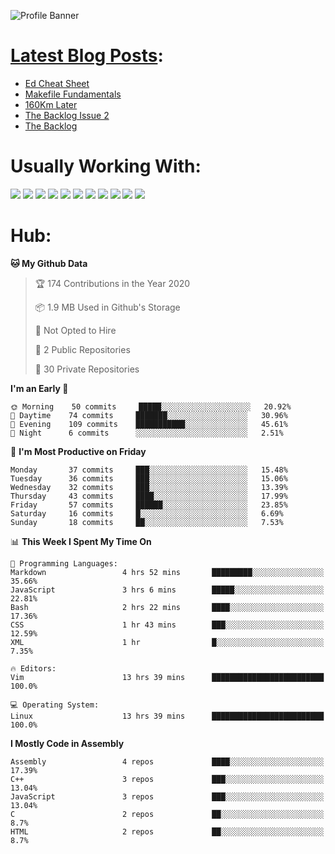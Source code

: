 ![Profile Banner](https://github.com/otherm/otherm/blob/master/readme.png)
# [Latest Blog Posts](https://0066cc.com):
<!-- BLOG-POST-LIST:START -->
- [Ed Cheat Sheet](https://0066cc.com/blog/edCheatSheet/)
- [Makefile Fundamentals](https://0066cc.com/blog/makefile/)
- [160Km Later](https://0066cc.com/blog/running/)
- [The Backlog Issue 2](https://0066cc.com/blog/backlog2/)
- [The Backlog](https://0066cc.com/blog/backlog/)
<!-- BLOG-POST-LIST:END -->
# Usually Working With:
<p float="left">

<img src="https://img.shields.io/badge/c%20-%2300599C.svg?&style=for-the-badge&logo=c&logoColor=white"/>
<img src="https://img.shields.io/badge/c++%20-%2300599C.svg?&style=for-the-badge&logo=c%2B%2B&ogoColor=white"/>

<img src="https://img.shields.io/badge/html5%20-%23E34F26.svg?&style=for-the-badge&logo=html5&logoColor=white"/>
<img src="https://img.shields.io/badge/css3%20-%231572B6.svg?&style=for-the-badge&logo=css3&logoColor=white"/>
<img src="https://img.shields.io/badge/javascript%20-%23323330.svg?&style=for-the-badge&logo=javascript&logoColor=%23F7DF1E"/>

<img src="https://img.shields.io/badge/react%20-%2320232a.svg?&style=for-the-badge&logo=react&logoColor=%2361DAFB"/>
<img src="https://img.shields.io/badge/react_native%20-%2320232a.svg?&style=for-the-badge&logo=react&logoColor=%2361DAFB"/>
<img src="https://img.shields.io/badge/github%20-%23121011.svg?&style=for-the-badge&logo=github&logoColor=white"/>

<img src="https://img.shields.io/badge/markdown-%23000000.svg?&style=for-the-badge&logo=markdown&logoColor=white"/>
<img src="https://img.shields.io/badge/shell_script%20-%23121011.svg?&style=for-the-badge&logo=gnu-bash&logoColor=white"/>
<img src="https://img.shields.io/badge/latex%20-%23008080.svg?&style=for-the-badge&logo=latex&logoColor=white"/>
</p>

# Hub:

<!--START_SECTION:waka-->
**🐱 My Github Data** 

> 🏆 174 Contributions in the Year 2020
 > 
> 📦 1.9 MB Used in Github's Storage 
 > 
> 🚫 Not Opted to Hire
 > 
> 📜 2 Public Repositories
 > 
> 🔑 30 Private Repositories 

**I'm an Early 🐤** 

```text
🌞 Morning    50 commits     █████░░░░░░░░░░░░░░░░░░░░   20.92% 
🌆 Daytime    74 commits     ███████░░░░░░░░░░░░░░░░░░   30.96% 
🌃 Evening    109 commits    ███████████░░░░░░░░░░░░░░   45.61% 
🌙 Night      6 commits      ░░░░░░░░░░░░░░░░░░░░░░░░░   2.51%

```
📅 **I'm Most Productive on Friday** 

```text
Monday       37 commits     ███░░░░░░░░░░░░░░░░░░░░░░   15.48% 
Tuesday      36 commits     ███░░░░░░░░░░░░░░░░░░░░░░   15.06% 
Wednesday    32 commits     ███░░░░░░░░░░░░░░░░░░░░░░   13.39% 
Thursday     43 commits     ████░░░░░░░░░░░░░░░░░░░░░   17.99% 
Friday       57 commits     ██████░░░░░░░░░░░░░░░░░░░   23.85% 
Saturday     16 commits     █░░░░░░░░░░░░░░░░░░░░░░░░   6.69% 
Sunday       18 commits     ██░░░░░░░░░░░░░░░░░░░░░░░   7.53%

```


📊 **This Week I Spent My Time On** 

```text
💬 Programming Languages: 
Markdown                 4 hrs 52 mins       █████████░░░░░░░░░░░░░░░░   35.66% 
JavaScript               3 hrs 6 mins        █████░░░░░░░░░░░░░░░░░░░░   22.81% 
Bash                     2 hrs 22 mins       ████░░░░░░░░░░░░░░░░░░░░░   17.36% 
CSS                      1 hr 43 mins        ███░░░░░░░░░░░░░░░░░░░░░░   12.59% 
XML                      1 hr                █░░░░░░░░░░░░░░░░░░░░░░░░   7.35%

🔥 Editors: 
Vim                      13 hrs 39 mins      █████████████████████████   100.0%

💻 Operating System: 
Linux                    13 hrs 39 mins      █████████████████████████   100.0%

```

**I Mostly Code in Assembly** 

```text
Assembly                 4 repos             ████░░░░░░░░░░░░░░░░░░░░░   17.39% 
C++                      3 repos             ███░░░░░░░░░░░░░░░░░░░░░░   13.04% 
JavaScript               3 repos             ███░░░░░░░░░░░░░░░░░░░░░░   13.04% 
C                        2 repos             ██░░░░░░░░░░░░░░░░░░░░░░░   8.7% 
HTML                     2 repos             ██░░░░░░░░░░░░░░░░░░░░░░░   8.7%

```



<!--END_SECTION:waka-->
